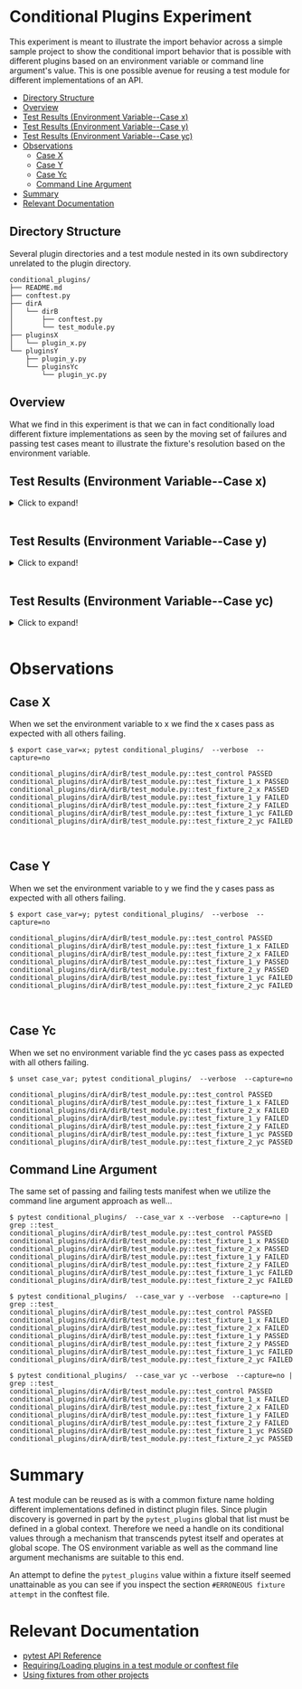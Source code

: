# Conditional Plugins Experiment
This experiment is meant to illustrate the import behavior across a simple sample project to show the conditional
import behavior that is possible with different plugins based on an environment variable or command line argument's
value. This is one possible avenue for reusing a test module for different implementations of an API.

- [Directory Structure](#directory_structure)
- [Overview](#overview)
- [Test Results (Environment Variable--Case x)](#test_results_x)
- [Test Results (Environment Variable--Case y)](#test_results_y)
- [Test Results (Environment Variable--Case yc)](#test_results_yc)
- [Observations](#observations)
    - [Case X](#observations_x)
    - [Case Y](#observations_y)
    - [Case Yc](#observations_yc)
    - [Command Line Argument](#observations_command_line)
- [Summary](#summary)
- [Relevant Documentation](#documentation)

## Directory Structure <a name = "directory_structure"></a>
Several plugin directories and a test module nested in its own subdirectory unrelated to the plugin directory.
```shell
conditional_plugins/
├── README.md
├── conftest.py
├── dirA
│   └── dirB
│       ├── conftest.py
│       └── test_module.py
├── pluginsX
│   └── plugin_x.py
└── pluginsY
    ├── plugin_y.py
    └── pluginsYc
        └── plugin_yc.py
```

## Overview <a name = "overview"></a>

What we find in this experiment is that we can in fact conditionally load different fixture implementations as seen by the
moving set of failures and passing test cases meant to illustrate the fixture's resolution based on the environment variable.


## Test Results (Environment Variable--Case x) <a name = "test_results_x"></a>

<details>
<summary>Click to expand!</summary>
<pre>
$ export case_var=x; pytest conditional_plugins/  --verbose  --capture=no
=================================================== test session starts ===================================================
platform darwin -- Python 3.7.3, pytest-5.0.1, py-1.8.0, pluggy-0.12.0 -- /Users/USERX/anaconda3/bin/python
cachedir: .pytest_cache
rootdir: /Users/USERX/pytest_behavior
plugins: openfiles-0.3.2, arraydiff-0.3, doctestplus-0.3.0, cases-2.2.5, remotedata-0.3.1
collected 7 items

conditional_plugins/dirA/dirB/test_module.py::test_control PASSED
conditional_plugins/dirA/dirB/test_module.py::test_fixture_1_x PASSED
conditional_plugins/dirA/dirB/test_module.py::test_fixture_2_x PASSED
conditional_plugins/dirA/dirB/test_module.py::test_fixture_1_y FAILED
conditional_plugins/dirA/dirB/test_module.py::test_fixture_2_y FAILED
conditional_plugins/dirA/dirB/test_module.py::test_fixture_1_yc FAILED
conditional_plugins/dirA/dirB/test_module.py::test_fixture_2_yc FAILED

======================================================== FAILURES =========================================================
____________________________________________________ test_fixture_1_y _____________________________________________________

fixture_1 = 'x1'

>   ???
E   AssertionError: assert 'x1' == 'y1'
E     - x1
E     + y1

/Users/USERX/pytest_behavior/conditional_plugins/command_line_args/dirA/dirB/test_module.py:17: AssertionError
____________________________________________________ test_fixture_2_y _____________________________________________________

fixture_2 = 'x2'

>   ???
E   AssertionError: assert 'x2' == 'y2'
E     - x2
E     + y2

/Users/USERX/pytest_behavior/conditional_plugins/command_line_args/dirA/dirB/test_module.py:20: AssertionError
____________________________________________________ test_fixture_1_yc ____________________________________________________

fixture_1 = 'x1'

>   ???
E   AssertionError: assert 'x1' == 'y1c'
E     - x1
E     + y1c

/Users/USERX/pytest_behavior/conditional_plugins/command_line_args/dirA/dirB/test_module.py:25: AssertionError
____________________________________________________ test_fixture_2_yc ____________________________________________________

fixture_2 = 'x2'

>   ???
E   AssertionError: assert 'x2' == 'y2c'
E     - x2
E     + y2c

/Users/USERX/pytest_behavior/conditional_plugins/command_line_args/dirA/dirB/test_module.py:28: AssertionError
=========================================== 4 failed, 3 passed in 0.08 seconds ============================================
</pre>
</details>
<br>

## Test Results (Environment Variable--Case y) <a name = "test_results_y"></a>

<details>
<summary>Click to expand!</summary>
<pre>
$ export case_var=y; pytest conditional_plugins/  --verbose  --capture=no
=================================================== test session starts ===================================================
platform darwin -- Python 3.7.3, pytest-5.0.1, py-1.8.0, pluggy-0.12.0 -- /Users/USERX/anaconda3/bin/python
cachedir: .pytest_cache
rootdir: /Users/USERX/pytest_behavior
plugins: openfiles-0.3.2, arraydiff-0.3, doctestplus-0.3.0, cases-2.2.5, remotedata-0.3.1
collected 7 items

conditional_plugins/dirA/dirB/test_module.py::test_control PASSED
conditional_plugins/dirA/dirB/test_module.py::test_fixture_1_x FAILED
conditional_plugins/dirA/dirB/test_module.py::test_fixture_2_x FAILED
conditional_plugins/dirA/dirB/test_module.py::test_fixture_1_y PASSED
conditional_plugins/dirA/dirB/test_module.py::test_fixture_2_y PASSED
conditional_plugins/dirA/dirB/test_module.py::test_fixture_1_yc FAILED
conditional_plugins/dirA/dirB/test_module.py::test_fixture_2_yc FAILED

======================================================== FAILURES =========================================================
____________________________________________________ test_fixture_1_x _____________________________________________________

fixture_1 = 'y1'

>   ???
E   AssertionError: assert 'y1' == 'x1'
E     - y1
E     + x1

/Users/USERX/pytest_behavior/conditional_plugins/command_line_args/dirA/dirB/test_module.py:9: AssertionError
____________________________________________________ test_fixture_2_x _____________________________________________________

fixture_2 = 'y2'

>   ???
E   AssertionError: assert 'y2' == 'x2'
E     - y2
E     + x2

/Users/USERX/pytest_behavior/conditional_plugins/command_line_args/dirA/dirB/test_module.py:12: AssertionError
____________________________________________________ test_fixture_1_yc ____________________________________________________

fixture_1 = 'y1'

>   ???
E   AssertionError: assert 'y1' == 'y1c'
E     - y1
E     + y1c
E     ?   +

/Users/USERX/pytest_behavior/conditional_plugins/command_line_args/dirA/dirB/test_module.py:25: AssertionError
____________________________________________________ test_fixture_2_yc ____________________________________________________

fixture_2 = 'y2'

>   ???
E   AssertionError: assert 'y2' == 'y2c'
E     - y2
E     + y2c
E     ?   +

/Users/USERX/pytest_behavior/conditional_plugins/command_line_args/dirA/dirB/test_module.py:28: AssertionError
=========================================== 4 failed, 3 passed in 0.08 seconds ============================================
</pre>
</details>
<br>

## Test Results (Environment Variable--Case yc) <a name = "test_results_yc"></a>

<details>
<summary>Click to expand!</summary>
<pre>
$ unset case_var; pytest conditional_plugins/  --verbose  --capture=no
=================================================== test session starts ===================================================
platform darwin -- Python 3.7.3, pytest-5.0.1, py-1.8.0, pluggy-0.12.0 -- /Users/USERX/anaconda3/bin/python
cachedir: .pytest_cache
rootdir: /Users/USERX/pytest_behavior
plugins: openfiles-0.3.2, arraydiff-0.3, doctestplus-0.3.0, cases-2.2.5, remotedata-0.3.1
collected 7 items

conditional_plugins/dirA/dirB/test_module.py::test_control PASSED
conditional_plugins/dirA/dirB/test_module.py::test_fixture_1_x FAILED
conditional_plugins/dirA/dirB/test_module.py::test_fixture_2_x FAILED
conditional_plugins/dirA/dirB/test_module.py::test_fixture_1_y FAILED
conditional_plugins/dirA/dirB/test_module.py::test_fixture_2_y FAILED
conditional_plugins/dirA/dirB/test_module.py::test_fixture_1_yc PASSED
conditional_plugins/dirA/dirB/test_module.py::test_fixture_2_yc PASSED

======================================================== FAILURES =========================================================
____________________________________________________ test_fixture_1_x _____________________________________________________

fixture_1 = 'y1c'

>   ???
E   AssertionError: assert 'y1c' == 'x1'
E     - y1c
E     + x1

/Users/USERX/pytest_behavior/conditional_plugins/command_line_args/dirA/dirB/test_module.py:9: AssertionError
____________________________________________________ test_fixture_2_x _____________________________________________________

fixture_2 = 'y2c'

>   ???
E   AssertionError: assert 'y2c' == 'x2'
E     - y2c
E     + x2

/Users/USERX/pytest_behavior/conditional_plugins/command_line_args/dirA/dirB/test_module.py:12: AssertionError
____________________________________________________ test_fixture_1_y _____________________________________________________

fixture_1 = 'y1c'

>   ???
E   AssertionError: assert 'y1c' == 'y1'
E     - y1c
E     ?   -
E     + y1

/Users/USERX/pytest_behavior/conditional_plugins/command_line_args/dirA/dirB/test_module.py:17: AssertionError
____________________________________________________ test_fixture_2_y _____________________________________________________

fixture_2 = 'y2c'

>   ???
E   AssertionError: assert 'y2c' == 'y2'
E     - y2c
E     ?   -
E     + y2

/Users/USERX/pytest_behavior/conditional_plugins/command_line_args/dirA/dirB/test_module.py:20: AssertionError
=========================================== 4 failed, 3 passed in 0.07 seconds ============================================
</pre>
</details>
<br>

# Observations <a name = "observations"></a>

## Case X <a name = "observations_x"></a>
When we set the environment variable to x we find the x cases pass as expected with all others failing.
```shell
$ export case_var=x; pytest conditional_plugins/  --verbose  --capture=no

conditional_plugins/dirA/dirB/test_module.py::test_control PASSED
conditional_plugins/dirA/dirB/test_module.py::test_fixture_1_x PASSED
conditional_plugins/dirA/dirB/test_module.py::test_fixture_2_x PASSED
conditional_plugins/dirA/dirB/test_module.py::test_fixture_1_y FAILED
conditional_plugins/dirA/dirB/test_module.py::test_fixture_2_y FAILED
conditional_plugins/dirA/dirB/test_module.py::test_fixture_1_yc FAILED
conditional_plugins/dirA/dirB/test_module.py::test_fixture_2_yc FAILED
```

<br>

## Case Y <a name = "observations_y"></a>
When we set the environment variable to y we find the y cases pass as expected with all others failing.
```shell
$ export case_var=y; pytest conditional_plugins/  --verbose  --capture=no

conditional_plugins/dirA/dirB/test_module.py::test_control PASSED
conditional_plugins/dirA/dirB/test_module.py::test_fixture_1_x FAILED
conditional_plugins/dirA/dirB/test_module.py::test_fixture_2_x FAILED
conditional_plugins/dirA/dirB/test_module.py::test_fixture_1_y PASSED
conditional_plugins/dirA/dirB/test_module.py::test_fixture_2_y PASSED
conditional_plugins/dirA/dirB/test_module.py::test_fixture_1_yc FAILED
conditional_plugins/dirA/dirB/test_module.py::test_fixture_2_yc FAILED
```

<br>

## Case Yc <a name = "observations_yc"></a>
When we set no environment variable find the yc cases pass as expected with all others failing.
```shell
$ unset case_var; pytest conditional_plugins/  --verbose  --capture=no

conditional_plugins/dirA/dirB/test_module.py::test_control PASSED
conditional_plugins/dirA/dirB/test_module.py::test_fixture_1_x FAILED
conditional_plugins/dirA/dirB/test_module.py::test_fixture_2_x FAILED
conditional_plugins/dirA/dirB/test_module.py::test_fixture_1_y FAILED
conditional_plugins/dirA/dirB/test_module.py::test_fixture_2_y FAILED
conditional_plugins/dirA/dirB/test_module.py::test_fixture_1_yc PASSED
conditional_plugins/dirA/dirB/test_module.py::test_fixture_2_yc PASSED
```

## Command Line Argument <a name = "observations_command_line"></a>
The same set of passing and failing tests manifest when we utilize the command line argument approach as well...

```shell
$ pytest conditional_plugins/  --case_var x --verbose  --capture=no | grep ::test_
conditional_plugins/dirA/dirB/test_module.py::test_control PASSED
conditional_plugins/dirA/dirB/test_module.py::test_fixture_1_x PASSED
conditional_plugins/dirA/dirB/test_module.py::test_fixture_2_x PASSED
conditional_plugins/dirA/dirB/test_module.py::test_fixture_1_y FAILED
conditional_plugins/dirA/dirB/test_module.py::test_fixture_2_y FAILED
conditional_plugins/dirA/dirB/test_module.py::test_fixture_1_yc FAILED
conditional_plugins/dirA/dirB/test_module.py::test_fixture_2_yc FAILED

$ pytest conditional_plugins/  --case_var y --verbose  --capture=no | grep ::test_
conditional_plugins/dirA/dirB/test_module.py::test_control PASSED
conditional_plugins/dirA/dirB/test_module.py::test_fixture_1_x FAILED
conditional_plugins/dirA/dirB/test_module.py::test_fixture_2_x FAILED
conditional_plugins/dirA/dirB/test_module.py::test_fixture_1_y PASSED
conditional_plugins/dirA/dirB/test_module.py::test_fixture_2_y PASSED
conditional_plugins/dirA/dirB/test_module.py::test_fixture_1_yc FAILED
conditional_plugins/dirA/dirB/test_module.py::test_fixture_2_yc FAILED

$ pytest conditional_plugins/  --case_var yc --verbose  --capture=no | grep ::test_
conditional_plugins/dirA/dirB/test_module.py::test_control PASSED
conditional_plugins/dirA/dirB/test_module.py::test_fixture_1_x FAILED
conditional_plugins/dirA/dirB/test_module.py::test_fixture_2_x FAILED
conditional_plugins/dirA/dirB/test_module.py::test_fixture_1_y FAILED
conditional_plugins/dirA/dirB/test_module.py::test_fixture_2_y FAILED
conditional_plugins/dirA/dirB/test_module.py::test_fixture_1_yc PASSED
conditional_plugins/dirA/dirB/test_module.py::test_fixture_2_yc PASSED
```

# Summary <a name = "summary"></a>
A test module can be reused as is with a common fixture name holding different implementations
defined in distinct plugin files. Since plugin discovery is governed in part by the `pytest_plugins`
global that list must be defined in a global context. Therefore we need a handle on its conditional
values through a mechanism that transcends pytest itself and operates at global scope. The OS environment
variable as well as the command line argument mechanisms are suitable to this end.

An attempt to define the `pytest_plugins` value within a fixture itself seemed unattainable as you
can see if you inspect the section `#ERRONEOUS fixture attempt` in the conftest file.


# Relevant Documentation <a name = "documentation"></a>
- [pytest API Reference](https://docs.pytest.org/en/stable/reference.html?highlight=pytest_plugins#globalvar-pytest_plugins)
- [Requiring/Loading plugins in a test module or conftest file](https://docs.pytest.org/en/stable/writing_plugins.html?highlight=pytest_plugins#requiring-loading-plugins-in-a-test-module-or-conftest-file)
- [Using fixtures from other projects](https://docs.pytest.org/en/stable/fixture.html?highlight=pytest_plugins#using-fixtures-from-other-projects)
